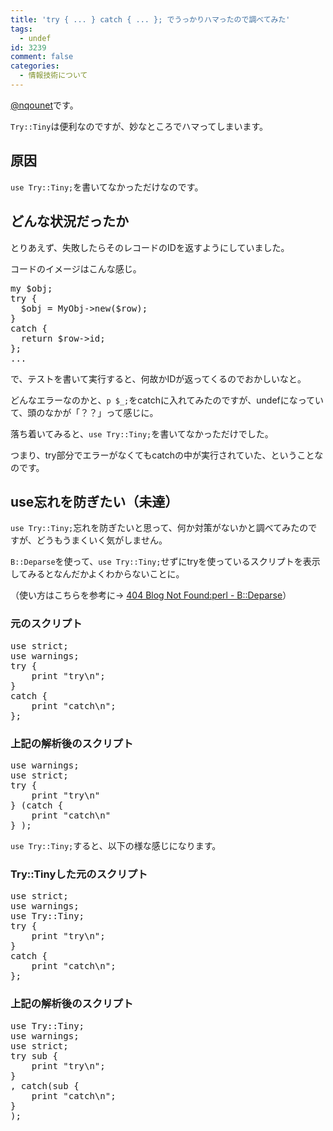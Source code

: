 ```yaml
---
title: 'try { ... } catch { ... }; でうっかりハマったので調べてみた'
tags:
  - undef
id: 3239
comment: false
categories:
  - 情報技術について
---
```


<p><a href="https://twitter.com/nqounet">@nqounet</a>です。</p>

<p><code>Try::Tiny</code>は便利なのですが、妙なところでハマってしまいます。</p>

<!--more-->

<h2>原因</h2>

<p><code>use Try::Tiny;</code>を書いてなかっただけなのです。</p>

<h2>どんな状況だったか</h2>

<p>とりあえず、失敗したらそのレコードのIDを返すようにしていました。</p>

<p>コードのイメージはこんな感じ。</p>

<pre class="lang:perl">
my $obj;
try {
  $obj = MyObj->new($row);
}
catch {
  return $row->id;
};
...
</pre>

<p>で、テストを書いて実行すると、何故かIDが返ってくるのでおかしいなと。</p>

<p>どんなエラーなのかと、<code>p $_;</code>をcatchに入れてみたのですが、undefになっていて、頭のなかが「？？」って感じに。</p>

<p>落ち着いてみると、<code>use Try::Tiny;</code>を書いてなかっただけでした。</p>

<p>つまり、try部分でエラーがなくてもcatchの中が実行されていた、ということなのです。</p>

<h2>use忘れを防ぎたい（未達）</h2>

<p><code>use Try::Tiny;</code>忘れを防ぎたいと思って、何か対策がないかと調べてみたのですが、どうもうまくいく気がしません。</p>

<p><code>B::Deparse</code>を使って、<code>use Try::Tiny;</code>せずにtryを使っているスクリプトを表示してみるとなんだかよくわからないことに。</p>

<p>（使い方はこちらを参考に→ <a href="http://blog.livedoor.jp/dankogai/archives/50761629.html">404 Blog Not Found:perl - B::Deparse</a>）</p>

<h3>元のスクリプト</h3>

<pre class="lang:perl">
use strict;
use warnings;
try {
    print "try\n";
}
catch {
    print "catch\n";
};
</pre>

<h3>上記の解析後のスクリプト</h3>

<pre class="lang:perl">
use warnings;
use strict;
try {
    print "try\n"
} (catch {
    print "catch\n"
} );
</pre>

<p><code>use Try::Tiny;</code>すると、以下の様な感じになります。</p>

<h3>Try::Tinyした元のスクリプト</h3>

<pre class="lang:perl">
use strict;
use warnings;
use Try::Tiny;
try {
    print "try\n";
}
catch {
    print "catch\n";
};
</pre>

<h3>上記の解析後のスクリプト</h3>

<pre class="lang:perl">
use Try::Tiny;
use warnings;
use strict;
try sub {
    print "try\n";
}
, catch(sub {
    print "catch\n";
}
);
</pre>
    	